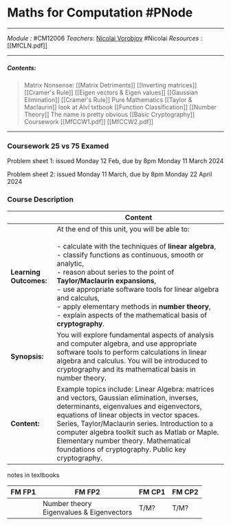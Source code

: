 # Maths for Computation #PNode
---
*Module :* #CM12006 
*Teachers*:  [Nicolai Vorobjov](https://moodle.bath.ac.uk/user/profile.php?id=2806) #Nicolai 
*Resources :* 
	[[MfCLN.pdf]]

---
##### Contents: 
> Matrix Nonsense:
> 	[[Matrix Detriments]]
> 	[[Inverting matrices]]
> 	[[Cramer's Rule]]
> 	[[Eigen vectors & Eigen values]] 
> 	[[Gaussian Elimination]]
> 	[[Cramer's Rule]]
> Pure Mathematics 
> 	[[Taylor & Maclaurin]] look at Alvl txtbook 
> 	[[Function Classification]]
> 	[[Number Theory]]
> The name is pretty obvious
> 	[[Basic Cryptography]]
> Coursework
> 	[[MfCCW1.pdf]]
> 	[[MfCCW2.pdf]]
---

### Coursework 25 vs 75 Examed

Problem sheet 1: issued Monday 12 Feb, due by 8pm Monday 11 March 2024

Problem sheet 2: issued Monday 11 March, due by 8pm Monday 22 April 2024

### Course Description

|                        | Content                                                                                                                                                                                                                                                                                                                                                                                                                                       |
| ---------------------- | --------------------------------------------------------------------------------------------------------------------------------------------------------------------------------------------------------------------------------------------------------------------------------------------------------------------------------------------------------------------------------------------------------------------------------------------- |
| **Learning Outcomes:** | At the end of this unit, you will be able to:<br><br>- calculate with the techniques of **linear algebra**,<br>- classify functions as continuous, smooth or analytic,<br>- reason about series to the point of **Taylor/Maclaurin expansions**,<br>- use appropriate software tools for linear algebra and calculus,<br>- apply elementary methods in **number theory**,<br>- explain aspects of the mathematical basis of **cryptography**. |
| **Synopsis:**          | You will explore fundamental aspects of analysis and computer algebra, and use appropriate software tools to perform calculations in linear algebra and calculus. You will be introduced to cryptography and its mathematical basis in number theory.                                                                                                                                                                                         |
| **Content:**           | Example topics include: Linear Algebra: matrices and vectors, Gaussian elimination, inverses, determinants, eigenvalues and eigenvectors, equations of linear objects in vector spaces. Series, Taylor/Maclaurin series. Introduction to a computer algebra toolkit such as Matlab or Maple. Elementary number theory. Mathematical foundations of cryptography. Public key cryptography.                                                     |
notes in textbooks  

| FM FP1 | FM FP2                                       | FM CP1 | FM CP2 |
| ------ | -------------------------------------------- | ------ | ------ |
|        | Number theory <br>Eigenvalues & Eigenvectors | T/M?   | T/M?   |


